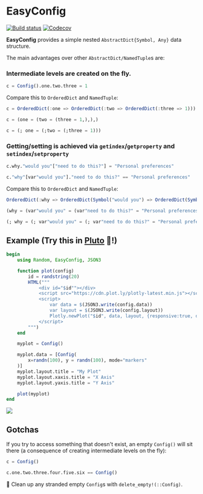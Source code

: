 # EasyConfig

[![Build status](https://github.com/joshday/EasyConfig.jl/workflows/CI/badge.svg)](https://github.com/joshday/EasyConfig.jl/actions?query=workflow%3ACI+branch%3Amaster)
[![Codecov](https://codecov.io/gh/joshday/EasyConfig.jl/branch/master/graph/badge.svg)](https://codecov.io/gh/joshday/EasyConfig.jl)


**EasyConfig** provides a simple nested `AbstractDict{Symbol, Any}` data structure.

The main advantages over other `AbstractDict/NamedTuple`s are:

### Intermediate levels are created on the fly.

```julia
c = Config().one.two.three = 1
```

Compare this to `OrderedDict` and `NamedTuple`:

```julia
c = OrderedDict(:one => OrderedDict(:two => OrderedDict(:three => 1)))

c = (one = (two = (three = 1,),),)

c = (; one = (;two = (;three = 1)))
```

### Getting/setting is achieved via `getindex`/`getproperty` and `setindex`/`setproperty`

```julia
c.why."would you"["need to do this?"] = "Personal preferences"

c."why"[var"would you"]."need to do this?" == "Personal preferences"
```

Compare this to `OrderedDict` and `NamedTuple`:

```julia
OrderedDict(:why => OrderedDict(Symbol("would you") => OrderedDict(Symbol("need to do this?") => "Personal preferences")))

(why = (var"would you" = (var"need to do this?" = "Personal preferences"),),)

(; why = (; var"would you" = (; var"need to do this?" = "Personal preferences")))
```

## Example (Try this in [Pluto](https://github.com/fonsp/Pluto.jl) 🎈!)

```julia
begin
	using Random, EasyConfig, JSON3

	function plot(config)
	    id = randstring(20)
	    HTML("""
	        <div id="$id""></div>
	        <script src="https://cdn.plot.ly/plotly-latest.min.js"></script>
	        <script>
	            var data = $(JSON3.write(config.data))
	            var layout = $(JSON3.write(config.layout))
	            Plotly.newPlot("$id", data, layout, {responsive:true, displaylogo: false, displayModeBar: false})
	        </script>
	    """)
	end

	myplot = Config()

	myplot.data = [Config(
		x=randn(100), y = randn(100), mode="markers"
	)]
	myplot.layout.title = "My Plot"
	myplot.layout.xaxis.title = "X Axis"
	myplot.layout.yaxis.title = "Y Axis"

	plot(myplot)
end
```

![](https://user-images.githubusercontent.com/8075494/99103003-e6b29d00-25ac-11eb-9097-0b5fd5b42b6d.png)


## Gotchas

If you try to access something that doesn't exist, an empty `Config()` will sit there (a consequence of creating intermediate levels on the fly):

```julia
c = Config()

c.one.two.three.four.five.six == Config()
```

🧹 Clean up any stranded empty `Config`s with `delete_empty!(::Config)`.
